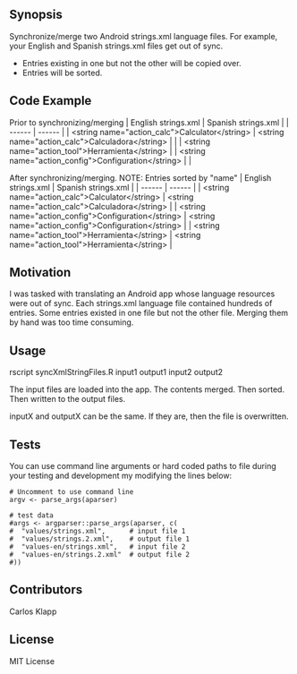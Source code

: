 ## Synopsis

Synchronize/merge two Android strings.xml language files. For example, your English and Spanish strings.xml files get out of sync.
* Entries existing in one but not the other will be copied over.
* Entries will be sorted.


## Code Example


Prior to synchronizing/merging
| English strings.xml | Spanish strings.xml |
| ------ | ------ |
| &lt;string name="action_calc"&gt;Calculator&lt;/string&gt; | &lt;string name="action_calc"&gt;Calculadora&lt;/string&gt; |
|  | &lt;string name="action_tool"&gt;Herramienta&lt;/string&gt; |
| &lt;string name="action_config"&gt;Configuration&lt;/string&gt; |  |


After synchronizing/merging. NOTE: Entries sorted by "name"
| English strings.xml | Spanish strings.xml |
| ------ | ------ |
| &lt;string name="action_calc"&gt;Calculator&lt;/string&gt; | &lt;string name="action_calc"&gt;Calculadora&lt;/string&gt; |
| &lt;string name="action_config"&gt;Configuration&lt;/string&gt; | &lt;string name="action_config"&gt;Configuration&lt;/string&gt; |
| &lt;string name="action_tool"&gt;Herramienta&lt;/string&gt; | &lt;string name="action_tool"&gt;Herramienta&lt;/string&gt; |



## Motivation

I was tasked with translating an Android app whose language resources were out of sync. Each strings.xml language file contained hundreds of entries. Some entries existed in one file but not the other file. Merging them by hand was too time consuming.



## Usage

rscript syncXmlStringFiles.R input1 output1 input2 output2

The input files are loaded into the app. The contents merged. Then sorted. Then written to the output files.

inputX and outputX can be the same. If they are, then the file is overwritten.


## Tests

You can use command line arguments or hard coded paths to file during your testing and development my modifying the lines below:

```
# Uncomment to use command line
argv <- parse_args(aparser)

# test data
#args <- argparser::parse_args(aparser, c(
#  "values/strings.xml",      # input file 1
#  "values/strings.2.xml",    # output file 1
#  "values-en/strings.xml",   # input file 2
#  "values-en/strings.2.xml"  # output file 2
#))
```



## Contributors

Carlos Klapp

## License

MIT License